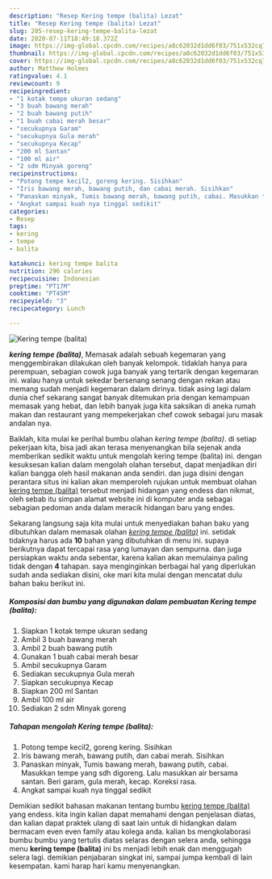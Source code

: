 ```yaml
---
description: "Resep Kering tempe (balita) Lezat"
title: "Resep Kering tempe (balita) Lezat"
slug: 205-resep-kering-tempe-balita-lezat
date: 2020-07-11T18:49:18.372Z
image: https://img-global.cpcdn.com/recipes/a8c62032d1dd6f03/751x532cq70/kering-tempe-balita-foto-resep-utama.jpg
thumbnail: https://img-global.cpcdn.com/recipes/a8c62032d1dd6f03/751x532cq70/kering-tempe-balita-foto-resep-utama.jpg
cover: https://img-global.cpcdn.com/recipes/a8c62032d1dd6f03/751x532cq70/kering-tempe-balita-foto-resep-utama.jpg
author: Matthew Holmes
ratingvalue: 4.1
reviewcount: 9
recipeingredient:
- "1 kotak tempe ukuran sedang"
- "3 buah bawang merah"
- "2 buah bawang putih"
- "1 buah cabai merah besar"
- "secukupnya Garam"
- "secukupnya Gula merah"
- "secukupnya Kecap"
- "200 ml Santan"
- "100 ml air"
- "2 sdm Minyak goreng"
recipeinstructions:
- "Potong tempe kecil2, goreng kering. Sisihkan"
- "Iris bawang merah, bawang putih, dan cabai merah. Sisihkan"
- "Panaskan minyak, Tumis bawang merah, bawang putih, cabai. Masukkan tempe yang sdh digoreng. Lalu masukkan air bersama santan. Beri garam, gula merah, kecap. Koreksi rasa."
- "Angkat sampai kuah nya tinggal sedikit"
categories:
- Resep
tags:
- kering
- tempe
- balita

katakunci: kering tempe balita 
nutrition: 296 calories
recipecuisine: Indonesian
preptime: "PT17M"
cooktime: "PT45M"
recipeyield: "3"
recipecategory: Lunch

---
```



![Kering tempe (balita)](https://img-global.cpcdn.com/recipes/a8c62032d1dd6f03/751x532cq70/kering-tempe-balita-foto-resep-utama.jpg)

<b><i>kering tempe (balita)</i></b>, Memasak adalah sebuah kegemaran yang menggembirakan dilakukan oleh banyak kelompok. tidaklah hanya para perempuan, sebagian cowok juga banyak yang tertarik dengan kegemaran ini. walau hanya untuk sekedar bersenang senang dengan rekan atau memang sudah menjadi kegemaran dalam dirinya. tidak asing lagi dalam dunia chef sekarang sangat banyak ditemukan pria dengan kemampuan memasak yang hebat, dan lebih banyak juga kita saksikan di aneka rumah makan dan restaurant yang mempekerjakan chef cowok sebagai juru masak andalan nya.

Baiklah, kita mulai ke perihal bumbu olahan <i>kering tempe (balita)</i>. di setiap pekerjaan kita, bisa jadi akan terasa menyenangkan bila sejenak anda memberikan sedikit waktu untuk mengolah kering tempe (balita) ini. dengan kesuksesan kalian dalam mengolah olahan tersebut, dapat menjadikan diri kalian bangga oleh hasil makanan anda sendiri. dan juga disini dengan perantara situs ini kalian akan memperoleh rujukan untuk membuat olahan <u>kering tempe (balita)</u> tersebut menjadi hidangan yang endess dan nikmat, oleh sebab itu simpan alamat website ini di komputer anda sebagai sebagian pedoman anda dalam meracik hidangan baru yang endes.




Sekarang langsung saja kita mulai untuk menyediakan bahan baku yang dibutuhkan dalam memasak olahan <u><i>kering tempe (balita)</i></u> ini. setidak tidaknya harus ada <b>10</b> bahan yang dibutuhkan di menu ini. supaya berikutnya dapat tercapai rasa yang lumayan dan sempurna. dan juga persiapkan waktu anda sebentar, karena kalian akan memulainya paling tidak dengan <b>4</b> tahapan. saya menginginkan berbagai hal yang diperlukan sudah anda sediakan disini, oke mari kita mulai dengan mencatat dulu bahan baku berikut ini.

<!--inarticleads1-->

##### Komposisi dan bumbu yang digunakan dalam pembuatan Kering tempe (balita):

1. Siapkan 1 kotak tempe ukuran sedang
1. Ambil 3 buah bawang merah
1. Ambil 2 buah bawang putih
1. Gunakan 1 buah cabai merah besar
1. Ambil secukupnya Garam
1. Sediakan secukupnya Gula merah
1. Siapkan secukupnya Kecap
1. Siapkan 200 ml Santan
1. Ambil 100 ml air
1. Sediakan 2 sdm Minyak goreng




<!--inarticleads2-->

##### Tahapan mengolah Kering tempe (balita):

1. Potong tempe kecil2, goreng kering. Sisihkan
1. Iris bawang merah, bawang putih, dan cabai merah. Sisihkan
1. Panaskan minyak, Tumis bawang merah, bawang putih, cabai. Masukkan tempe yang sdh digoreng. Lalu masukkan air bersama santan. Beri garam, gula merah, kecap. Koreksi rasa.
1. Angkat sampai kuah nya tinggal sedikit




Demikian sedikit bahasan makanan tentang bumbu <u>kering tempe (balita)</u> yang endess. kita ingin kalian dapat memahami dengan penjelasan diatas, dan kalian dapat praktek ulang di saat lain untuk di hidangkan dalam bermacam even even family atau kolega anda. kalian bs mengkolaborasi bumbu bumbu yang tertulis diatas selaras dengan selera anda, sehingga menu <b>kering tempe (balita)</b> ini bs menjadi lebih enak dan menggugah selera lagi. demikian penjabaran singkat ini, sampai jumpa kembali di lain kesempatan. kami harap hari kamu menyenangkan.
